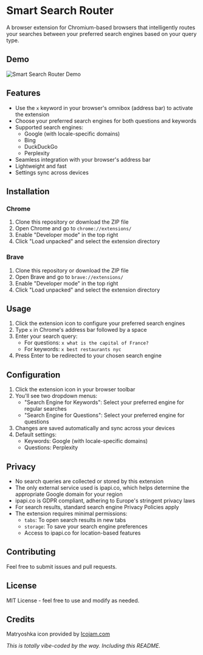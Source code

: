 # Smart Search Router

A browser extension for Chromium-based browsers that intelligently routes your searches between your preferred search engines based on your query type.

## Demo
![Smart Search Router Demo](SmartSearch.gif)

## Features

- Use the `x` keyword in your browser's omnibox (address bar) to activate the extension
- Choose your preferred search engines for both questions and keywords
- Supported search engines:
  - Google (with locale-specific domains)
  - Bing
  - DuckDuckGo
  - Perplexity
- Seamless integration with your browser's address bar
- Lightweight and fast
- Settings sync across devices

## Installation

### Chrome
1. Clone this repository or download the ZIP file
2. Open Chrome and go to `chrome://extensions/`
3. Enable "Developer mode" in the top right
4. Click "Load unpacked" and select the extension directory

### Brave
1. Clone this repository or download the ZIP file
2. Open Brave and go to `brave://extensions/`
3. Enable "Developer mode" in the top right
4. Click "Load unpacked" and select the extension directory

## Usage

1. Click the extension icon to configure your preferred search engines
2. Type `x` in Chrome's address bar followed by a space
3. Enter your search query:
   - For questions: `x what is the capital of France?`
   - For keywords: `x best restaurants nyc`
4. Press Enter to be redirected to your chosen search engine

## Configuration

1. Click the extension icon in your browser toolbar
2. You'll see two dropdown menus:
   - "Search Engine for Keywords": Select your preferred engine for regular searches
   - "Search Engine for Questions": Select your preferred engine for questions
3. Changes are saved automatically and sync across your devices
4. Default settings:
   - Keywords: Google (with locale-specific domains)
   - Questions: Perplexity

## Privacy

- No search queries are collected or stored by this extension
- The only external service used is ipapi.co, which helps determine the appropriate Google domain for your region
- ipapi.co is GDPR compliant, adhering to Europe's stringent privacy laws
- For search results, standard search engine Privacy Policies apply
- The extension requires minimal permissions:
  - `tabs`: To open search results in new tabs
  - `storage`: To save your search engine preferences
  - Access to ipapi.co for location-based features

## Contributing

Feel free to submit issues and pull requests.

## License

MIT License - feel free to use and modify as needed.

## Credits

Matryoshka icon provided by [Icojam.com](https://icojam.com)

*This is totally vibe-coded by the way. Including this README.*